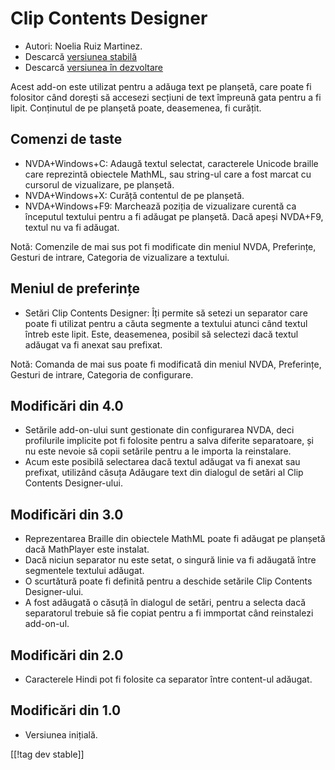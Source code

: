 # Clip Contents Designer #
*   Autori: Noelia Ruiz Martinez.
*   Descarcă [versiunea stabilă][1]
*   Descarcă [versiunea în dezvoltare][2]

Acest add-on este utilizat pentru a adăuga text pe planșetă, care poate fi
folositor când dorești să accesezi secțiuni de text împreună gata pentru a
fi lipit. Conținutul de pe planșetă poate, deasemenea, fi curățit.

## Comenzi de taste ##
*   NVDA+Windows+C: Adaugă textul selectat, caracterele Unicode braille care
    reprezintă obiectele MathML, sau string-ul care a fost marcat cu
    cursorul de vizualizare, pe planșetă.
*   NVDA+Windows+X: Curăță contentul de pe planșetă.
*   NVDA+Windows+F9: Marchează poziția de vizualizare curentă ca începutul
    textului pentru a fi adăugat pe planșetă. Dacă apeși NVDA+F9, textul nu
    va fi adăugat.

Notă: Comenzile de mai sus pot fi modificate din meniul NVDA, Preferințe,
Gesturi de intrare, Categoria de vizualizare a textului.

## Meniul de preferințe ##
*  Setări Clip Contents Designer: Îți permite să setezi un separator care poate fi utilizat pentru a căuta segmente a textului atunci când textul întreb este lipit.
Este, deasemenea, posibil să selectezi dacă textul adăugat va fi anexat sau prefixat.

Notă: Comanda de mai sus poate fi modificată din meniul NVDA, Preferințe,
Gesturi de intrare, Categoria de configurare.

## Modificări din 4.0 ##
*   Setările add-on-ului sunt gestionate din configurarea NVDA, deci
    profilurile implicite pot fi folosite pentru a salva diferite
    separatoare, și nu este nevoie să copii setările pentru a le importa la
    reinstalare.
*   Acum este posibilă selectarea dacă textul adăugat va fi anexat sau
    prefixat, utilizând căsuța Adăugare text din dialogul de setări al Clip
    Contents Designer-ului.

## Modificări din 3.0 ##
*   Reprezentarea Braille din obiectele MathML poate fi adăugat pe planșetă
    dacă MathPlayer este instalat.
*   Dacă niciun separator nu este setat, o singură linie va fi adăugată
    între segmentele textului adăugat.
*   O scurtătură poate fi definită pentru a deschide setările Clip Contents
    Designer-ului.
*   A fost adăugată o căsuță în dialogul de setări, pentru a selecta dacă
    separatorul trebuie să fie copiat pentru a fi immportat când reinstalezi
    add-on-ul.

## Modificări din 2.0 ##
*   Caracterele Hindi pot fi folosite ca separator între content-ul adăugat.

## Modificări din 1.0 ##
*   Versiunea inițială.

[[!tag dev stable]]

[1]: http://addons.nvda-project.org/files/get.php?file=ccd

[2]: http://addons.nvda-project.org/files/get.php?file=ccd-dev
